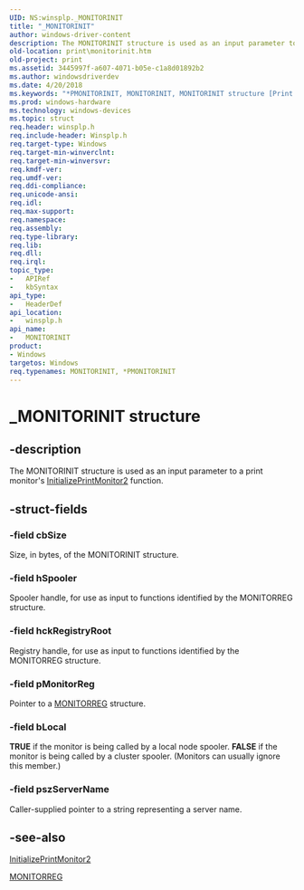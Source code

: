 ```yaml
---
UID: NS:winsplp._MONITORINIT
title: "_MONITORINIT"
author: windows-driver-content
description: The MONITORINIT structure is used as an input parameter to a print monitor's InitializePrintMonitor2 function.
old-location: print\monitorinit.htm
old-project: print
ms.assetid: 3445997f-a607-4071-b05e-c1a8d01892b2
ms.author: windowsdriverdev
ms.date: 4/20/2018
ms.keywords: "*PMONITORINIT, MONITORINIT, MONITORINIT structure [Print Devices], PMONITORINIT, PMONITORINIT structure pointer [Print Devices], _MONITORINIT, print.monitorinit, spoolfnc_321f67a1-b279-4909-af99-d3e564bf3555.xml, winsplp/MONITORINIT, winsplp/PMONITORINIT"
ms.prod: windows-hardware
ms.technology: windows-devices
ms.topic: struct
req.header: winsplp.h
req.include-header: Winsplp.h
req.target-type: Windows
req.target-min-winverclnt: 
req.target-min-winversvr: 
req.kmdf-ver: 
req.umdf-ver: 
req.ddi-compliance: 
req.unicode-ansi: 
req.idl: 
req.max-support: 
req.namespace: 
req.assembly: 
req.type-library: 
req.lib: 
req.dll: 
req.irql: 
topic_type:
-	APIRef
-	kbSyntax
api_type:
-	HeaderDef
api_location:
-	winsplp.h
api_name:
-	MONITORINIT
product:
- Windows
targetos: Windows
req.typenames: MONITORINIT, *PMONITORINIT
---
```


# _MONITORINIT structure


## -description


The MONITORINIT structure is used as an input parameter to a print monitor's <a href="https://msdn.microsoft.com/library/windows/hardware/ff551605">InitializePrintMonitor2</a> function.


## -struct-fields




### -field cbSize

Size, in bytes, of the MONITORINIT structure.


### -field hSpooler

Spooler handle, for use as input to functions identified by the MONITORREG structure.


### -field hckRegistryRoot

Registry handle, for use as input to functions identified by the MONITORREG structure.


### -field pMonitorReg

Pointer to a <a href="https://msdn.microsoft.com/library/windows/hardware/ff557537">MONITORREG</a> structure.


### -field bLocal

<b>TRUE</b> if the monitor is being called by a local node spooler. <b>FALSE</b> if the monitor is being called by a cluster spooler. (Monitors can usually ignore this member.)


### -field pszServerName

Caller-supplied pointer to a string representing a server name.


## -see-also




<a href="https://msdn.microsoft.com/library/windows/hardware/ff551605">InitializePrintMonitor2</a>



<a href="https://msdn.microsoft.com/library/windows/hardware/ff557537">MONITORREG</a>
 

 

